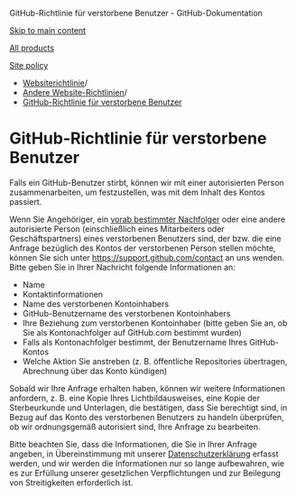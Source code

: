 GitHub-Richtlinie für verstorbene Benutzer - GitHub-Dokumentation

[Skip to main content](#main-content)

[All products](/de)

[Site policy](/site-policy)

* [Websiterichtlinie](/de/site-policy)/
* [Andere Website-Richtlinien](/de/site-policy/other-site-policies)/
* [GitHub-Richtlinie für verstorbene Benutzer](/de/site-policy/other-site-policies/github-deceased-user-policy)

GitHub-Richtlinie für verstorbene Benutzer
==========

Falls ein GitHub-Benutzer stirbt, können wir mit einer autorisierten Person zusammenarbeiten, um festzustellen, was mit dem Inhalt des Kontos passiert.

Wenn Sie Angehöriger, ein [vorab bestimmter Nachfolger](/de/account-and-profile/setting-up-and-managing-your-personal-account-on-github/managing-access-to-your-personal-repositories/maintaining-ownership-continuity-of-your-personal-accounts-repositories) oder eine andere autorisierte Person (einschließlich eines Mitarbeiters oder Geschäftspartners) eines verstorbenen Benutzers sind, der bzw. die eine Anfrage bezüglich des Kontos der verstorbenen Person stellen möchte, können Sie sich unter <https://support.github.com/contact> an uns wenden. Bitte geben Sie in Ihrer Nachricht folgende Informationen an:

* Name
* Kontaktinformationen
* Name des verstorbenen Kontoinhabers
* GitHub-Benutzername des verstorbenen Kontoinhabers
* Ihre Beziehung zum verstorbenen Kontoinhaber (bitte geben Sie an, ob Sie als Kontonachfolger auf GitHub.com bestimmt wurden)
* Falls als Kontonachfolger bestimmt, der Benutzername Ihres GitHub-Kontos
* Welche Aktion Sie anstreben (z. B. öffentliche Repositories übertragen, Abrechnung über das Konto kündigen)

Sobald wir Ihre Anfrage erhalten haben, können wir weitere Informationen anfordern, z. B. eine Kopie Ihres Lichtbildausweises, eine Kopie der Sterbeurkunde und Unterlagen, die bestätigen, dass Sie berechtigt sind, in Bezug auf das Konto des verstorbenen Benutzers zu handeln überprüfen, ob wir ordnungsgemäß autorisiert sind, Ihre Anfrage zu bearbeiten.

Bitte beachten Sie, dass die Informationen, die Sie in Ihrer Anfrage angeben, in Übereinstimmung mit unserer [Datenschutzerklärung](/de/site-policy/privacy-policies/github-privacy-statement) erfasst werden, und wir werden die Informationen nur so lange aufbewahren, wie es zur Erfüllung unserer gesetzlichen Verpflichtungen und zur Beilegung von Streitigkeiten erforderlich ist.
